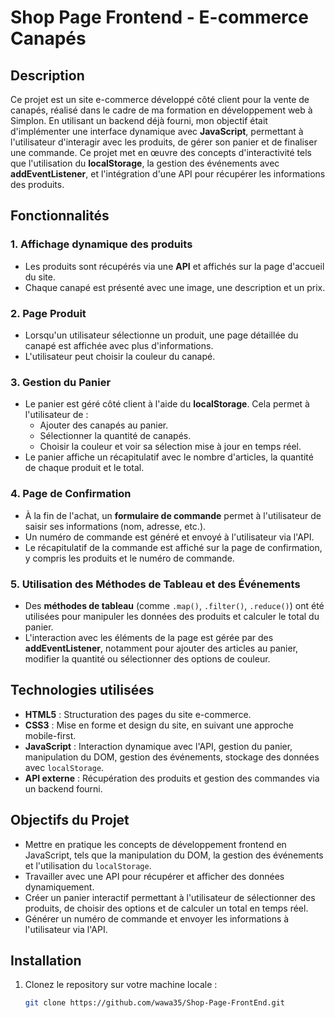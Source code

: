 # Shop Page Frontend - E-commerce Canapés

## Description

Ce projet est un site e-commerce développé côté client pour la vente de canapés, réalisé dans le cadre de ma formation en développement web à Simplon. En utilisant un backend déjà fourni, mon objectif était d'implémenter une interface dynamique avec **JavaScript**, permettant à l'utilisateur d'interagir avec les produits, de gérer son panier et de finaliser une commande. Ce projet met en œuvre des concepts d'interactivité tels que l'utilisation du **localStorage**, la gestion des événements avec **addEventListener**, et l'intégration d'une API pour récupérer les informations des produits.

## Fonctionnalités

### 1. **Affichage dynamique des produits**
   - Les produits sont récupérés via une **API** et affichés sur la page d'accueil du site.
   - Chaque canapé est présenté avec une image, une description et un prix.
   
### 2. **Page Produit**
   - Lorsqu'un utilisateur sélectionne un produit, une page détaillée du canapé est affichée avec plus d'informations.
   - L'utilisateur peut choisir la couleur du canapé.

### 3. **Gestion du Panier**
   - Le panier est géré côté client à l'aide du **localStorage**. Cela permet à l'utilisateur de :
     - Ajouter des canapés au panier.
     - Sélectionner la quantité de canapés.
     - Choisir la couleur et voir sa sélection mise à jour en temps réel.
   - Le panier affiche un récapitulatif avec le nombre d'articles, la quantité de chaque produit et le total.

### 4. **Page de Confirmation**
   - À la fin de l'achat, un **formulaire de commande** permet à l'utilisateur de saisir ses informations (nom, adresse, etc.).
   - Un numéro de commande est généré et envoyé à l'utilisateur via l'API.
   - Le récapitulatif de la commande est affiché sur la page de confirmation, y compris les produits et le numéro de commande.

### 5. **Utilisation des Méthodes de Tableau et des Événements**
   - Des **méthodes de tableau** (comme `.map()`, `.filter()`, `.reduce()`) ont été utilisées pour manipuler les données des produits et calculer le total du panier.
   - L'interaction avec les éléments de la page est gérée par des **addEventListener**, notamment pour ajouter des articles au panier, modifier la quantité ou sélectionner des options de couleur.

## Technologies utilisées

- **HTML5** : Structuration des pages du site e-commerce.
- **CSS3** : Mise en forme et design du site, en suivant une approche mobile-first.
- **JavaScript** : Interaction dynamique avec l'API, gestion du panier, manipulation du DOM, gestion des événements, stockage des données avec `localStorage`.
- **API externe** : Récupération des produits et gestion des commandes via un backend fourni.

## Objectifs du Projet

- Mettre en pratique les concepts de développement frontend en JavaScript, tels que la manipulation du DOM, la gestion des événements et l'utilisation du `localStorage`.
- Travailler avec une API pour récupérer et afficher des données dynamiquement.
- Créer un panier interactif permettant à l'utilisateur de sélectionner des produits, de choisir des options et de calculer un total en temps réel.
- Générer un numéro de commande et envoyer les informations à l'utilisateur via l'API.


## Installation

1. Clonez le repository sur votre machine locale :

   ```bash
   git clone https://github.com/wawa35/Shop-Page-FrontEnd.git

